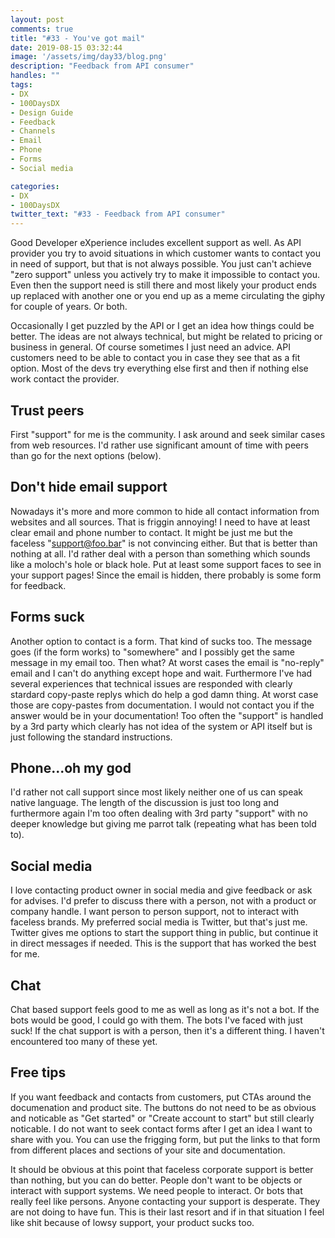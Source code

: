 ```yaml
---
layout: post
comments: true
title: "#33 - You've got mail"
date: 2019-08-15 03:32:44
image: '/assets/img/day33/blog.png'
description: "Feedback from API consumer"
handles: ""
tags:
- DX 
- 100DaysDX
- Design Guide
- Feedback
- Channels
- Email
- Phone
- Forms
- Social media

categories:
- DX
- 100DaysDX
twitter_text: "#33 - Feedback from API consumer"
---
```


Good Developer eXperience includes excellent support as well. As API provider you try to avoid situations in which customer wants to contact you in need of support, but that is not always possible. You just can't achieve "zero support" unless you actively try to make it impossible to contact you. Even then the support need is still there and most likely your product ends up replaced with another one or you end up as a meme circulating the giphy for couple of years. Or both.  

Occasionally I get puzzled by the API or I get an idea how things could be better. The ideas are not always technical, but might be related to pricing or business in general. Of course sometimes I just need an advice. API customers need to be able to contact you in case they see that as a fit option. Most of the devs try everything else first and then if nothing else work contact the provider. 

## Trust peers

First "support" for me is the community. I ask around and seek similar cases from web resources. I'd rather use significant amount of time with peers than go for the next options (below). 

## Don't hide email support

Nowadays it's more and more common to hide all contact information from websites and all sources. That is friggin annoying! I need to have at least clear email and phone number to contact. It might be just me but the faceless "support@foo.bar" is not convincing either. But that is better than nothing at all. I'd rather deal with a person than something which sounds like a moloch's hole or black hole. Put at least some support faces to see in your support pages! Since the email is hidden, there probably is some form for feedback. 

## Forms suck

Another option to contact is a form. That kind of sucks too. The message goes (if the form works) to "somewhere" and I possibly get the same message in my email too. Then what? At worst cases the email is "no-reply" email and I can't do anything except hope and wait. Furthermore I've had several experiences that technical issues are responded with clearly stardard copy-paste replys which do help a god damn thing. At worst case those are copy-pastes from documentation. I would not contact you if the answer would be in your documentation! Too often the "support" is handled by a 3rd party which clearly has not idea of the system or API itself but is just following the standard instructions. 

## Phone...oh my god

I'd rather not call support since most likely neither one of us can speak native language. The length of the discussion is just too long and furthermore again I'm too often dealing with 3rd party "support" with no deeper knowledge but giving me parrot talk (repeating what has been told to). 

## Social media 

I love contacting product owner in social media and give feedback or ask for advises. I'd prefer to discuss there with a person, not with a product or company handle. I want person to person support, not to interact with faceless brands. My preferred social media is Twitter, but that's just me. Twitter gives me options to start the support thing in public, but continue it in direct messages if needed. This is the support that has worked the best for me. 

## Chat

Chat based support feels good to me as well as long as it's not a bot. If the bots would be good, I could go with them. The bots I've faced with just suck! If the chat support is with a person, then it's a different thing. I haven't encountered too many of these yet. 

## Free tips  

If you want feedback and contacts from customers, put CTAs around the documenation and product site. The buttons do not need to be as obvious and noticable as "Get started" or "Create account to start" but still clearly noticable. I do not want to seek contact forms after I get an idea I want to share with you. You can use the frigging form, but put the links to that form from different places and sections of your site and documentation. 

It should be obvious at this point that faceless corporate support is better than nothing, but you can do better. People don't want to be objects or interact with support systems. We need people to interact. Or bots that really feel like persons. Anyone contacting your support is desperate. They are not doing to have fun. This is their last resort and if in that situation I feel like shit because of lowsy support, your product sucks too.  